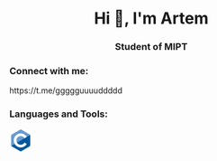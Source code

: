 <h1 align="center">Hi 👋, I'm Artem</h1>
<h3 align="center">Student of MIPT</h3>

<h3 align="left">Connect with me:</h3>
<p align="left">https://t.me/ggggguuuuddddd
</p>

<h3 align="left">Languages and Tools:</h3>
<p align="left"> <a href="https://www.cprogramming.com/" target="_blank" rel="noreferrer"> <img src="https://raw.githubusercontent.com/devicons/devicon/master/icons/c/c-original.svg" alt="c" width="40" height="40"/> </a> </p>
